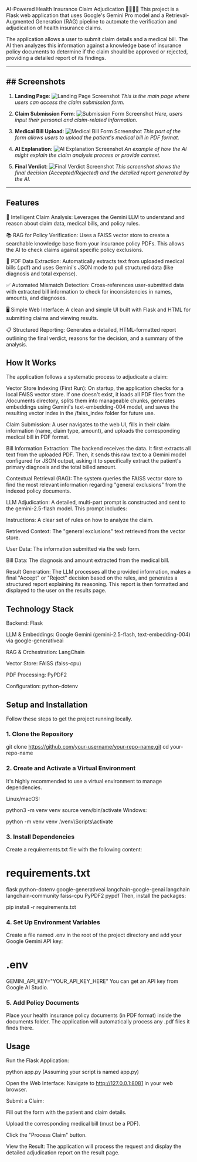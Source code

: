 AI-Powered Health Insurance Claim Adjudication 🧑‍⚕️📄✨
This project is a Flask web application that uses Google's Gemini Pro model and a Retrieval-Augmented Generation (RAG) pipeline to automate the verification and adjudication of health insurance claims.

The application allows a user to submit claim details and a medical bill. The AI then analyzes this information against a knowledge base of insurance policy documents to determine if the claim should be approved or rejected, providing a detailed report of its findings.

***

## ## Screenshots

1.  **Landing Page**:
    ![Landing Page Screenshot](MediAI/static/photo1.png)
    *This is the main page where users can access the claim submission form.*

2.  **Claim Submission Form**:
    ![Submission Form Screenshot](https://i.imgur.com/your_submission_form_screenshot.png)
    *Here, users input their personal and claim-related information.*

3.  **Medical Bill Upload**:
    ![Medical Bill Form Screenshot](https://i.imgur.com/your_medical_bill_form_screenshot.png)
    *This part of the form allows users to upload the patient's medical bill in PDF format.*

4.  **AI Explanation**:
    ![AI Explanation Screenshot](https://i.imgur.com/your_ai_explanation_screenshot.png)
    *An example of how the AI might explain the claim analysis process or provide context.*

5.  **Final Verdict**:
    ![Final Verdict Screenshot](https://i.imgur.com/your_final_verdict_screenshot.png)
    *This screenshot shows the final decision (Accepted/Rejected) and the detailed report generated by the AI.*

***

## Features
🤖 Intelligent Claim Analysis: Leverages the Gemini LLM to understand and reason about claim data, medical bills, and policy rules.

📚 RAG for Policy Verification: Uses a FAISS vector store to create a searchable knowledge base from your insurance policy PDFs. This allows the AI to check claims against specific policy exclusions.

📄 PDF Data Extraction: Automatically extracts text from uploaded medical bills (.pdf) and uses Gemini's JSON mode to pull structured data (like diagnosis and total expense).

✅ Automated Mismatch Detection: Cross-references user-submitted data with extracted bill information to check for inconsistencies in names, amounts, and diagnoses.

🖥️ Simple Web Interface: A clean and simple UI built with Flask and HTML for submitting claims and viewing results.

📋 Structured Reporting: Generates a detailed, HTML-formatted report outlining the final verdict, reasons for the decision, and a summary of the analysis.

## How It Works
The application follows a systematic process to adjudicate a claim:

Vector Store Indexing (First Run): On startup, the application checks for a local FAISS vector store. If one doesn't exist, it loads all PDF files from the /documents directory, splits them into manageable chunks, generates embeddings using Gemini's text-embedding-004 model, and saves the resulting vector index in the /faiss_index folder for future use.

Claim Submission: A user navigates to the web UI, fills in their claim information (name, claim type, amount), and uploads the corresponding medical bill in PDF format.

Bill Information Extraction: The backend receives the data. It first extracts all text from the uploaded PDF. Then, it sends this raw text to a Gemini model configured for JSON output, asking it to specifically extract the patient's primary diagnosis and the total billed amount.

Contextual Retrieval (RAG): The system queries the FAISS vector store to find the most relevant information regarding "general exclusions" from the indexed policy documents.

LLM Adjudication: A detailed, multi-part prompt is constructed and sent to the gemini-2.5-flash model. This prompt includes:

Instructions: A clear set of rules on how to analyze the claim.

Retrieved Context: The "general exclusions" text retrieved from the vector store.

User Data: The information submitted via the web form.

Bill Data: The diagnosis and amount extracted from the medical bill.

Result Generation: The LLM processes all the provided information, makes a final "Accept" or "Reject" decision based on the rules, and generates a structured report explaining its reasoning. This report is then formatted and displayed to the user on the results page.

## Technology Stack
Backend: Flask

LLM & Embeddings: Google Gemini (gemini-2.5-flash, text-embedding-004) via google-generativeai

RAG & Orchestration: LangChain

Vector Store: FAISS (faiss-cpu)

PDF Processing: PyPDF2

Configuration: python-dotenv

## Setup and Installation
Follow these steps to get the project running locally.

### 1. Clone the Repository


git clone https://github.com/your-username/your-repo-name.git
cd your-repo-name
### 2. Create and Activate a Virtual Environment
It's highly recommended to use a virtual environment to manage dependencies.

Linux/macOS:



python3 -m venv venv
source venv/bin/activate
Windows:



python -m venv venv
.\venv\Scripts\activate
### 3. Install Dependencies
Create a requirements.txt file with the following content:



# requirements.txt
flask
python-dotenv
google-generativeai
langchain-google-genai
langchain
langchain-community
faiss-cpu
PyPDF2
pypdf
Then, install the packages:



pip install -r requirements.txt
### 4. Set Up Environment Variables
Create a file named .env in the root of the project directory and add your Google Gemini API key:


# .env
GEMINI_API_KEY="YOUR_API_KEY_HERE"
You can get an API key from Google AI Studio.

### 5. Add Policy Documents
Place your health insurance policy documents (in PDF format) inside the documents folder. The application will automatically process any .pdf files it finds there.

## Usage
Run the Flask Application:



python app.py
(Assuming your script is named app.py)

Open the Web Interface:
Navigate to http://127.0.0.1:8081 in your web browser.

Submit a Claim:

Fill out the form with the patient and claim details.

Upload the corresponding medical bill (must be a PDF).

Click the "Process Claim" button.

View the Result:
The application will process the request and display the detailed adjudication report on the result page.

